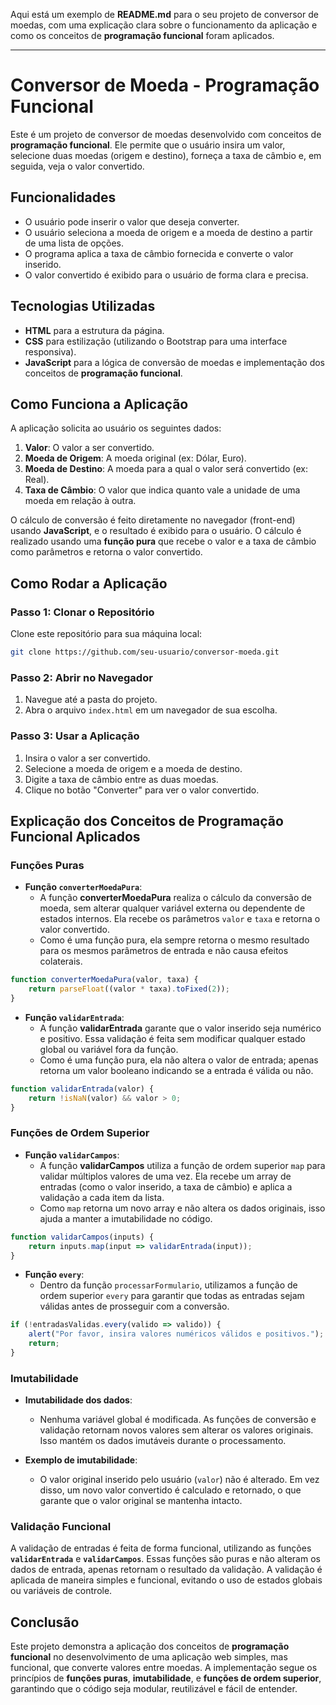 Aqui está um exemplo de **README.md** para o seu projeto de conversor de moedas, com uma explicação clara sobre o funcionamento da aplicação e como os conceitos de **programação funcional** foram aplicados.

---

# Conversor de Moeda - Programação Funcional

Este é um projeto de conversor de moedas desenvolvido com conceitos de **programação funcional**. Ele permite que o usuário insira um valor, selecione duas moedas (origem e destino), forneça a taxa de câmbio e, em seguida, veja o valor convertido.

## Funcionalidades

- O usuário pode inserir o valor que deseja converter.
- O usuário seleciona a moeda de origem e a moeda de destino a partir de uma lista de opções.
- O programa aplica a taxa de câmbio fornecida e converte o valor inserido.
- O valor convertido é exibido para o usuário de forma clara e precisa.

## Tecnologias Utilizadas

- **HTML** para a estrutura da página.
- **CSS** para estilização (utilizando o Bootstrap para uma interface responsiva).
- **JavaScript** para a lógica de conversão de moedas e implementação dos conceitos de **programação funcional**.

## Como Funciona a Aplicação

A aplicação solicita ao usuário os seguintes dados:

1. **Valor**: O valor a ser convertido.
2. **Moeda de Origem**: A moeda original (ex: Dólar, Euro).
3. **Moeda de Destino**: A moeda para a qual o valor será convertido (ex: Real).
4. **Taxa de Câmbio**: O valor que indica quanto vale a unidade de uma moeda em relação à outra.

O cálculo de conversão é feito diretamente no navegador (front-end) usando **JavaScript**, e o resultado é exibido para o usuário. O cálculo é realizado usando uma **função pura** que recebe o valor e a taxa de câmbio como parâmetros e retorna o valor convertido.

## Como Rodar a Aplicação

### Passo 1: Clonar o Repositório
Clone este repositório para sua máquina local:

```bash
git clone https://github.com/seu-usuario/conversor-moeda.git
```

### Passo 2: Abrir no Navegador
1. Navegue até a pasta do projeto.
2. Abra o arquivo `index.html` em um navegador de sua escolha.

### Passo 3: Usar a Aplicação
1. Insira o valor a ser convertido.
2. Selecione a moeda de origem e a moeda de destino.
3. Digite a taxa de câmbio entre as duas moedas.
4. Clique no botão "Converter" para ver o valor convertido.

## Explicação dos Conceitos de Programação Funcional Aplicados

### Funções Puras

- **Função `converterMoedaPura`**:
    - A função **converterMoedaPura** realiza o cálculo da conversão de moeda, sem alterar qualquer variável externa ou dependente de estados internos. Ela recebe os parâmetros `valor` e `taxa` e retorna o valor convertido.
    - Como é uma função pura, ela sempre retorna o mesmo resultado para os mesmos parâmetros de entrada e não causa efeitos colaterais.

```javascript
function converterMoedaPura(valor, taxa) {
    return parseFloat((valor * taxa).toFixed(2));
}
```

- **Função `validarEntrada`**:
    - A função **validarEntrada** garante que o valor inserido seja numérico e positivo. Essa validação é feita sem modificar qualquer estado global ou variável fora da função.
    - Como é uma função pura, ela não altera o valor de entrada; apenas retorna um valor booleano indicando se a entrada é válida ou não.

```javascript
function validarEntrada(valor) {
    return !isNaN(valor) && valor > 0;
}
```

### Funções de Ordem Superior

- **Função `validarCampos`**:
    - A função **validarCampos** utiliza a função de ordem superior `map` para validar múltiplos valores de uma vez. Ela recebe um array de entradas (como o valor inserido, a taxa de câmbio) e aplica a validação a cada item da lista.
    - Como `map` retorna um novo array e não altera os dados originais, isso ajuda a manter a imutabilidade no código.

```javascript
function validarCampos(inputs) {
    return inputs.map(input => validarEntrada(input));
}
```

- **Função `every`**:
    - Dentro da função `processarFormulario`, utilizamos a função de ordem superior `every` para garantir que todas as entradas sejam válidas antes de prosseguir com a conversão.

```javascript
if (!entradasValidas.every(valido => valido)) {
    alert("Por favor, insira valores numéricos válidos e positivos.");
    return;
}
```

### Imutabilidade

- **Imutabilidade dos dados**: 
    - Nenhuma variável global é modificada. As funções de conversão e validação retornam novos valores sem alterar os valores originais. Isso mantém os dados imutáveis durante o processamento.
  
- **Exemplo de imutabilidade**:
    - O valor original inserido pelo usuário (`valor`) não é alterado. Em vez disso, um novo valor convertido é calculado e retornado, o que garante que o valor original se mantenha intacto.

### Validação Funcional

A validação de entradas é feita de forma funcional, utilizando as funções **`validarEntrada`** e **`validarCampos`**. Essas funções são puras e não alteram os dados de entrada, apenas retornam o resultado da validação. A validação é aplicada de maneira simples e funcional, evitando o uso de estados globais ou variáveis de controle.

## Conclusão

Este projeto demonstra a aplicação dos conceitos de **programação funcional** no desenvolvimento de uma aplicação web simples, mas funcional, que converte valores entre moedas. A implementação segue os princípios de **funções puras**, **imutabilidade**, e **funções de ordem superior**, garantindo que o código seja modular, reutilizável e fácil de entender.